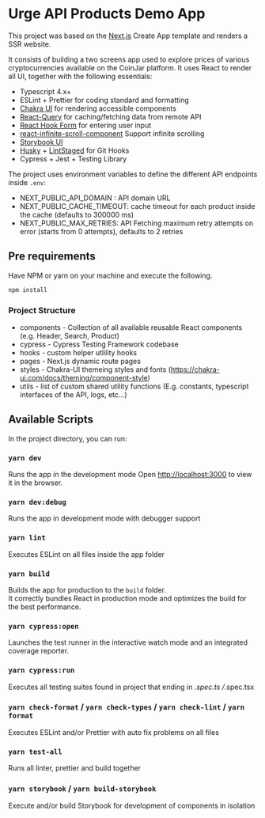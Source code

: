 # Urge API Products Demo App

This project was based on the [Next.js](https://nextjs.org/) Create App template and renders a SSR website.

It consists of building a two screens app used to explore prices of various cryptocurrencies available on the CoinJar platform. It uses React to render all UI, together with the following essentials:

- Typescript 4.x+
- ESLint + Prettier for coding standard and formatting
- [Chakra UI](https://chakra-ui.com/) for rendering accessible components
- [React-Query](https://react-query.tanstack.com/) for caching/fetching data from remote API
- [React Hook Form](https://react-hook-form.com/) for entering user input
- [react-infinite-scroll-component](https://github.com/ankeetmaini/react-infinite-scroll-component) Support infinite scrolling
- [Storybook UI](https://storybook.js.org/)
- [Husky](https://typicode.github.io/husky/#/) + [LintStaged](https://github.com/okonet/lint-staged) for Git Hooks
- Cypress + Jest + Testing Library

The project uses environment variables to define the different API endpoints inside `.env`:

- NEXT_PUBLIC_API_DOMAIN : API domain URL
- NEXT_PUBLIC_CACHE_TIMEOUT: cache timeout for each product inside the cache (defaults to 300000 ms)
- NEXT_PUBLIC_MAX_RETRIES: API Fetching maximum retry attempts on error (starts from 0 attempts), defaults to 2 retries


## Pre requirements

Have NPM or yarn on your machine and execute the following.

```js
npm install
```

### Project Structure

- components - Collection of all available reusable React components (e.g. Header, Search, Product)
- cypress - Cypress Testing Framework codebase
- hooks - custom helper utlility hooks
- pages - Next.js dynamic route pages
- styles - Chakra-UI themeing styles and fonts (<https://chakra-ui.com/docs/theming/component-style>)
- utils - list of custom shared utility functions (E.g. constants, typescript interfaces of the API, logs, etc...)

## Available Scripts

In the project directory, you can run:

### `yarn dev`

Runs the app in the development mode
Open [http://localhost:3000](http://localhost:3000) to view it in the browser.

### `yarn dev:debug`

Runs the app in development mode with debugger support

### `yarn lint`

Executes ESLint on all files inside the app folder

### `yarn build`

Builds the app for production to the `build` folder.\
It correctly bundles React in production mode and optimizes the build for the best performance.

### `yarn cypress:open`

Launches the test runner in the interactive watch mode and an integrated coverage reporter.

### `yarn cypress:run`

Executes all testing suites found in project that ending in *.spec.ts /*.spec.tsx

### `yarn check-format` / `yarn check-types` / `yarn check-lint` / `yarn format`

Executes ESLint and/or Prettier with auto fix problems on all files

### `yarn test-all`

Runs all linter, prettier and build together

### `yarn storybook` / `yarn build-storybook`

Execute and/or build Storybook for development of components in isolation
